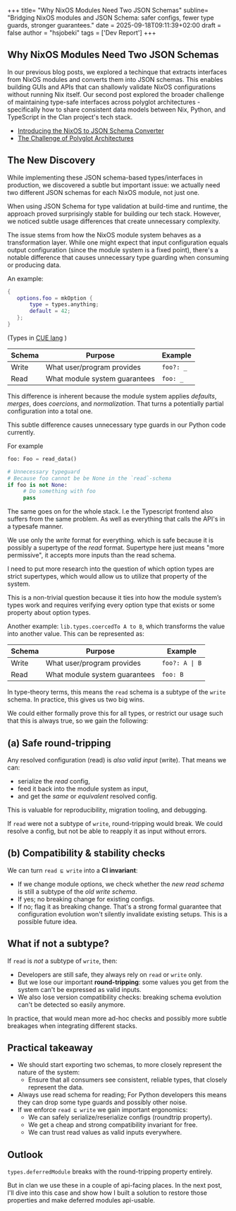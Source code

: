 +++
title= "Why NixOS Modules Need Two JSON Schemas"
subline= "Bridging NixOS modules and JSON Schema: safer configs, fewer type guards, stronger guarantees."
date = 2025-09-18T09:11:39+02:00
draft = false
author = "hsjobeki"
tags = ['Dev Report']
+++

## Why NixOS Modules Need Two JSON Schemas

In our previous blog posts, we explored a techinque that extracts interfaces from NixOS modules and converts them into JSON schemas. This enables building GUIs and APIs that can shallowly validate NixOS configurations without running Nix itself.
Our second post explored the broader challenge of maintaining type-safe interfaces across polyglot architectures - specifically how to share consistent data models between Nix, Python, and TypeScript in the Clan project's tech stack.

- [Introducing the NixOS to JSON Schema Converter](https://clan.lol/blog/json-schema-converter/)
- [The Challenge of Polyglot Architectures](https://clan.lol/blog/interfaces/)

## The New Discovery

While implementing these JSON schema-based types/interfaces in production, we discovered a subtle but important issue: we actually need two different JSON schemas for each NixOS module, not just one.

When using JSON Schema for type validation at build-time and runtime, the approach proved surprisingly stable for building our tech stack.
However, we noticed subtle usage differences that create unnecessary complexity.

The issue stems from how the NixOS module system behaves as a transformation layer.
While one might expect that input configuration equals output configuration (since the module system is a fixed point),
there's a notable difference that causes unnecessary type guarding when consuming or producing data.

An example:

```nix
{
   options.foo = mkOption {
       type = types.anything;
       default = 42;
   };
}
```

(Types in [CUE lang](https://cuelang.org/docs/tour/types/structs/) )

| Schema | Purpose                       | Example   |
| ------ | ----------------------------- | --------- |
| Write  | What user/program provides    | `foo?: _` |
| Read   | What module system guarantees | `foo: _`  |

This difference is inherent because the module system applies *defaults*, *merges*, does *coercions*, and *normalization*. That turns a potentially partial configuration into a total one.

This subtle difference causes unnecessary type guards in our Python code currently.

For example

```python
foo: Foo = read_data()

# Unnecessary typeguard
# Because foo cannot be be None in the `read`-schema
if foo is not None:
     # Do something with foo
     pass
```

The same goes on for the whole stack. I.e the Typescript frontend also suffers from the same problem.
As well as everything that calls the API's in a typesafe manner.

We use only the *write* format for everything. which is safe because it is possibly a supertype of the *read* format. Supertype here just means "more permissive", it accepts more inputs than the read schema.

I need to put more research into the question of which option types are strict supertypes, which would allow us to utilize that property of the system.

This is a non-trivial question because it ties into how the module system’s types work and requires verifying every option type that exists or some property about option types.

Another example: `lib.types.coercedTo A to B`, which transforms the value into another value.
This can be represented as:

| Schema | Purpose                       | Example   |
| ------ | ----------------------------- | --------- |
| Write  | What user/program provides    | `foo?: A \| B` |
| Read   | What module system guarantees | `foo: B`  |

In type-theory terms, this means the `read` schema is a subtype of the `write` schema. In practice, this gives us two big wins.

We could either formally prove this for all types, or restrict our usage such that this is always true, so we gain the following:

## (a) Safe round-tripping

Any resolved configuration (read) is *also valid input* (write).
That means we can:

* serialize the *read* config,
* feed it back into the module system as input,
* and get the *same* or *equivalent* resolved config.

This is valuable for reproducibility, migration tooling, and debugging.

If `read` were not a subtype of `write`, round-tripping would break. We could resolve a config, but not be able to reapply it as input without errors.

## (b) Compatibility & stability checks

We can turn `read ⊑ write` into a **CI invariant**:

* If we change module options, we check whether the *new read schema* is still a subtype of the *old write schema*.
* If yes; no breaking change for existing configs.
* If no; flag it as breaking change.
That's a strong formal guarantee that configuration evolution won't silently invalidate existing setups. This is a possible future idea.

## What if not a subtype?

If `read` is *not* a subtype of `write`, then:

* Developers are still safe, they always rely on `read` or `write` only.
* But we lose our important **round-tripping**: some values you get from the system can't be expressed as valid inputs.
* We also lose version compatibility checks: breaking schema evolution can't be detected so easily anymore.

In practice, that would mean more ad-hoc checks and possibly more subtle breakages when integrating different stacks.

## Practical takeaway

* We should start exporting two schemas, to more closely represent the nature of the system:
  * Ensure that all consumers see consistent, reliable types, that closely represent the data.
* Always use read schema for reading; For Python developers this means they can drop some type guards and possibly other noise.
* If we enforce `read ⊑ write` we gain important ergonomics:
  * We can safely serialize/reserialize configs (roundtrip property).
  * We get a cheap and strong compatibility invariant for free.
  * We can trust read values as valid inputs everywhere.

## Outlook

`types.deferredModule` breaks with the round-tripping property entirely.

But in clan we use these in a couple of api-facing places. In the next post, I'll dive into this case and show how I built a solution to restore those properties and make deferred modules api-usable.
